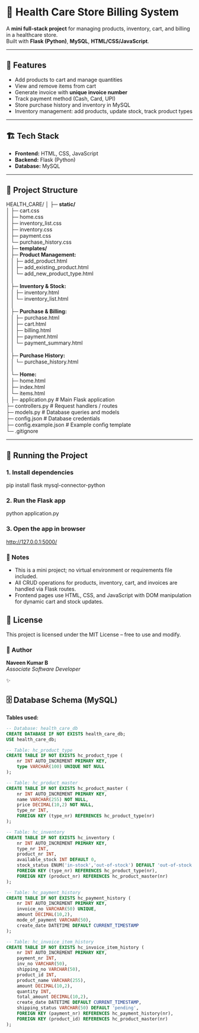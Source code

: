 # 🏥 Health Care Store Billing System

A **mini full-stack project** for managing products, inventory, cart, and billing in a healthcare store.  
Built with **Flask (Python)**, **MySQL**, **HTML/CSS/JavaScript**.

---

## 🚀 Features
- Add products to cart and manage quantities  
- View and remove items from cart  
- Generate invoice with **unique invoice number**  
- Track payment method (Cash, Card, UPI)  
- Store purchase history and inventory in MySQL  
- Inventory management: add products, update stock, track product types  

---

## 🏗️ Tech Stack
- **Frontend:** HTML, CSS, JavaScript  
- **Backend:** Flask (Python)  
- **Database:** MySQL  


---

## 📂 Project Structure

HEALTH_CARE/
│
├─ **static/**  
│   ├─ cart.css  
│   ├─ home.css  
│   ├─ inventory_list.css  
│   ├─ inventory.css  
│   ├─ payment.css  
│   └─ purchase_history.css  
│
├─ **templates/**  
│   ├─ **Product Management:**  
│   │   ├─ add_product.html  
│   │   ├─ add_existing_product.html  
│   │   └─ add_new_product_type.html  
│   │  
│   ├─ **Inventory & Stock:**  
│   │   ├─ inventory.html  
│   │   └─ inventory_list.html  
│   │  
│   ├─ **Purchase & Billing:**  
│   │   ├─ purchase.html  
│   │   ├─ cart.html  
│   │   ├─ billing.html  
│   │   ├─ payment.html  
│   │   └─ payment_summary.html  
│   │  
│   ├─ **Purchase History:**  
│   │   └─ purchase_history.html  
│   │  
│   └─ **Home:**  
│       ├─ home.html  
│       ├─ index.html  
│       └─ items.html  
│
├─ application.py          # Main Flask application  
├─ controllers.py          # Request handlers / routes  
├─ models.py               # Database queries and models  
├─ config.json             # Database credentials  
├─ config.example.json     # Example config template  
└─ .gitignore


---

## 🚀 Running the Project

### 1. Install dependencies
pip install flask mysql-connector-python

### 2. Run the Flask app
python application.py

### 3. Open the app in browser
http://127.0.0.1:5000/


### 📝 Notes
- This is a mini project; no virtual environment or requirements file included.  
- All CRUD operations for products, inventory, cart, and invoices are handled via Flask routes.  
- Frontend pages use HTML, CSS, and JavaScript with DOM manipulation for dynamic cart and stock updates.

## 📄 License

This project is licensed under the MIT License – free to use and modify.

### 🙌 Author

**Naveen Kumar B**  
*Associate Software Developer*

 ✨

## 🗄️ Database Schema (MySQL)

**Tables used:**  

```sql
-- Database: health_care_db
CREATE DATABASE IF NOT EXISTS health_care_db;
USE health_care_db;

-- Table: hc_product_type
CREATE TABLE IF NOT EXISTS hc_product_type (
    nr INT AUTO_INCREMENT PRIMARY KEY,
    type VARCHAR(100) UNIQUE NOT NULL
);

-- Table: hc_product_master
CREATE TABLE IF NOT EXISTS hc_product_master (
    nr INT AUTO_INCREMENT PRIMARY KEY,
    name VARCHAR(255) NOT NULL,
    price DECIMAL(10,2) NOT NULL,
    type_nr INT,
    FOREIGN KEY (type_nr) REFERENCES hc_product_type(nr)
);

-- Table: hc_inventory
CREATE TABLE IF NOT EXISTS hc_inventory (
    nr INT AUTO_INCREMENT PRIMARY KEY,
    type_nr INT,
    product_nr INT,
    available_stock INT DEFAULT 0,
    stock_status ENUM('in-stock','out-of-stock') DEFAULT 'out-of-stock',
    FOREIGN KEY (type_nr) REFERENCES hc_product_type(nr),
    FOREIGN KEY (product_nr) REFERENCES hc_product_master(nr)
);

-- Table: hc_payment_history
CREATE TABLE IF NOT EXISTS hc_payment_history (
    nr INT AUTO_INCREMENT PRIMARY KEY,
    invoice_no VARCHAR(50) UNIQUE,
    amount DECIMAL(10,2),
    mode_of_payment VARCHAR(50),
    create_date DATETIME DEFAULT CURRENT_TIMESTAMP
);

-- Table: hc_invoice_item_history
CREATE TABLE IF NOT EXISTS hc_invoice_item_history (
    nr INT AUTO_INCREMENT PRIMARY KEY,
    payment_nr INT,
    inv_no VARCHAR(50),
    shipping_no VARCHAR(50),
    product_id INT,
    product_name VARCHAR(255),
    amount DECIMAL(10,2),
    quantity INT,
    total_amount DECIMAL(10,2),
    create_date DATETIME DEFAULT CURRENT_TIMESTAMP,
    shipping_status VARCHAR(50) DEFAULT 'pending',
    FOREIGN KEY (payment_nr) REFERENCES hc_payment_history(nr),
    FOREIGN KEY (product_id) REFERENCES hc_product_master(nr)
);

